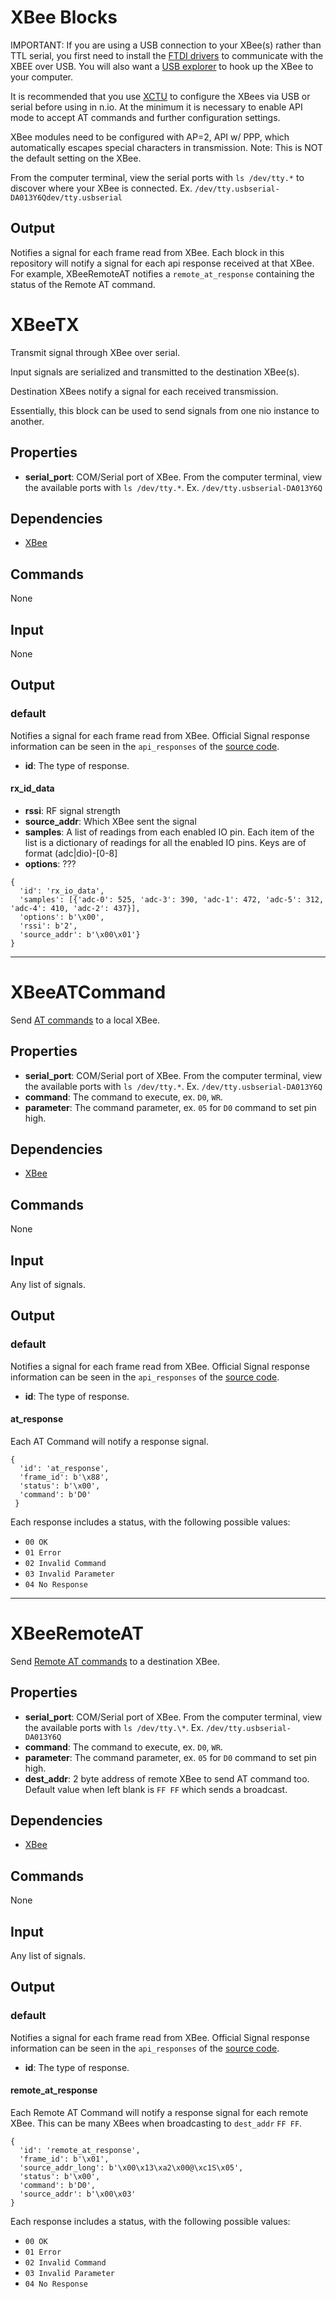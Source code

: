 # XBee Blocks

IMPORTANT: If you are using a USB connection to your XBee(s) rather than TTL serial, you first need to install the [FTDI drivers](http://www.ftdichip.com/Support/Documents/AppNotes/AN_134_FTDI_Drivers_Installation_Guide_for_MAC_OSX.pdf) to communicate with the XBEE over USB. You will also want a [USB explorer](https://learn.sparkfun.com/tutorials/exploring-xbees-and-xctu/selecting-an-explorer) to hook up the XBee to your computer.

It is recommended that you use [XCTU](http://www.digi.com/products/wireless-wired-embedded-solutions/zigbee-rf-modules/xctu) to configure the XBees via USB or serial before using in n.io. At the minimum it is necessary to enable API mode to accept AT commands and further configuration settings.

XBee modules need to be configured with AP=2, API w/ PPP, which automatically escapes special characters in transmission. Note: This is NOT the default setting on the XBee.

From the computer terminal, view the serial ports with `ls /dev/tty.*` to discover where your XBee is connected. Ex. `/dev/tty.usbserial-DA013Y6Qdev/tty.usbserial`

## Output

Notifies a signal for each frame read from XBee. Each block in this repository will notify a signal for each api response received at that XBee. For example, XBeeRemoteAT notifies a `remote_at_response` containing the status of the Remote AT command.


XBeeTX
======

Transmit signal through XBee over serial.

Input signals are serialized and transmitted to the destination XBee(s).

Destination XBees notify a signal for each received transmission.

Essentially, this block can be used to send signals from one nio instance to another.

Properties
----------

-   **serial_port**: COM/Serial port of XBee. From the computer terminal, view the available ports with `ls /dev/tty.*`. Ex. `/dev/tty.usbserial-DA013Y6Q`

Dependencies
------------

-   [XBee](https://pypi.python.org/pypi/XBee)

Commands
--------
None

Input
-----
None

Output
------

### default

Notifies a signal for each frame read from XBee. Official Signal response information can be seen in the `api_responses` of the [source code]('https://github.com/nioinnovation/python-xbee/blob/master/xbee/ieee.py').

  - **id**: The type of response.

#### rx\_id\_data
  - **rssi**: RF signal strength
  - **source_addr**: Which XBee sent the signal
  - **samples**: A list of readings from each enabled IO pin. Each item of the list is a dictionary of readings for all the enabled IO pins. Keys are of format (adc|dio)-[0-8]
  - **options**: ???

```
{
  'id': 'rx_io_data',
  'samples': [{'adc-0': 525, 'adc-3': 390, 'adc-1': 472, 'adc-5': 312, 'adc-4': 410, 'adc-2': 437}],
  'options': b'\x00', 
  'rssi': b'2',
  'source_addr': b'\x00\x01'}
}

```

***

XBeeATCommand
=============

Send [AT commands](http://examples.digi.com/wp-content/uploads/2012/07/XBee_ZB_ZigBee_AT_Commands.pdf) to a local XBee.

Properties
----------

-   **serial_port**: COM/Serial port of XBee. From the computer terminal, view the available ports with `ls /dev/tty.*`. Ex. `/dev/tty.usbserial-DA013Y6Q`
-   **command**: The command to execute, ex. `D0`, `WR`.
-   **parameter**: The command parameter, ex. `05` for `D0` command to set pin high.

Dependencies
------------

-   [XBee](https://pypi.python.org/pypi/XBee)

Commands
--------
None

Input
-----
Any list of signals.

Output
------

### default

Notifies a signal for each frame read from XBee. Official Signal response information can be seen in the `api_responses` of the [source code]('https://github.com/nioinnovation/python-xbee/blob/master/xbee/ieee.py').

  - **id**: The type of response.

#### at_response

Each AT Command will notify a response signal.

```
{
  'id': 'at_response',
  'frame_id': b'\x88',
  'status': b'\x00',
  'command': b'D0'
 }
```

Each response includes a status, with the following possible values:
- `00 OK`
- `01 Error`
- `02 Invalid Command`
- `03 Invalid Parameter`
- `04 No Response`

***

XBeeRemoteAT
============

Send [Remote AT commands](http://examples.digi.com/wp-content/uploads/2012/07/XBee_ZB_ZigBee_AT_Commands.pdf) to a destination XBee.

Properties
----------

-   **serial_port**: COM/Serial port of XBee. From the computer terminal, view the available ports with `ls /dev/tty.\*`. Ex. `/dev/tty.usbserial-DA013Y6Q`
-   **command**: The command to execute, ex. `D0`, `WR`.
-   **parameter**: The command parameter, ex. `05` for `D0` command to set pin high.
-   **dest_addr**: 2 byte address of remote XBee to send AT command too. Default value when left blank is `FF FF` which sends a broadcast.

Dependencies
------------

-   [XBee](https://pypi.python.org/pypi/XBee)

Commands
--------
None

Input
-----
Any list of signals.

Output
------

### default

Notifies a signal for each frame read from XBee. Official Signal response information can be seen in the `api_responses` of the [source code]('https://github.com/nioinnovation/python-xbee/blob/master/xbee/ieee.py').

  - **id**: The type of response.

#### remote\_at\_response

Each Remote AT Command will notify a response signal for each remote XBee. This can be many XBees when broadcasting to `dest_addr` `FF FF`.

```
{
  'id': 'remote_at_response',
  'frame_id': b'\x01',
  'source_addr_long': b'\x00\x13\xa2\x00@\xc1S\x05',
  'status': b'\x00',
  'command': b'D0',
  'source_addr': b'\x00\x03'
}
```

Each response includes a status, with the following possible values:
- `00 OK`
- `01 Error`
- `02 Invalid Command`
- `03 Invalid Parameter`
- `04 No Response`
